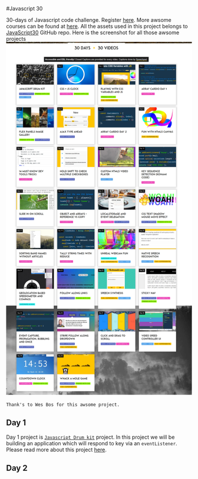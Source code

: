 #Javascript 30

30-days of Javascript code challenge. Register [here](https://javascript30.com/). More awsome courses can be found 
at [here](https://wesbos.com/courses). All the assets used in this project belongs to [JavaScript30](https://github.com/wesbos/JavaScript30) GitHub repo. Here is the screenshot for all those awsome projects ![](./Assets/javascript-project.jpg)

`Thank's to Wes Bos for this awsome project.`

## Day 1 
Day 1 project is [`Javascript Drum kit`](JavaScript-Files/Day-01) project. In this project we will 
be building an application which will respond to key via an `eventListener`. Please read more about this project [here](./JavaScript-Files/Day-01/README.md).


## Day 2
